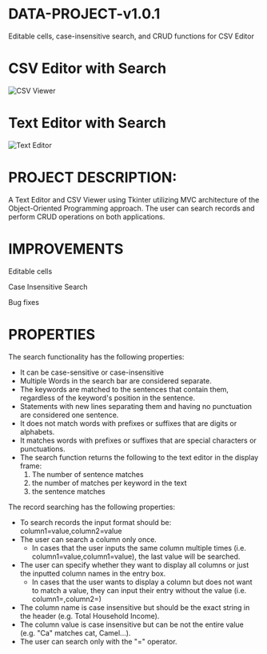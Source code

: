 # DATA-PROJECT-v1.0.1

Editable cells, case-insensitive search, and CRUD functions for CSV Editor

# CSV Editor with Search
![CSV Viewer](https://github.com/johanncatalla/DATA-PROJECT/blob/main/images/csv_editor.png)

# Text Editor with Search
![Text Editor](https://github.com/johanncatalla/DATA-PROJECT-v1.0/blob/main/images/text_editor_new.png)

# PROJECT DESCRIPTION:

A Text Editor and CSV Viewer using Tkinter utilizing MVC architecture of the Object-Oriented Programming approach. The user can search records and perform CRUD operations on both applications. 

# IMPROVEMENTS

Editable cells

Case Insensitive Search

Bug fixes

# PROPERTIES
The search functionality has the following properties:
* It can be case-sensitive or case-insensitive
* Multiple Words in the search bar are considered separate.
* The keywords are matched to the sentences that contain them, regardless of the keyword's position in the sentence.
* Statements with new lines separating them and having no punctuation are considered one sentence.
* It does not match words with prefixes or suffixes that are digits or alphabets. 
* It matches words with prefixes or suffixes that are special characters or punctuations.
* The search function returns the following to the text editor in the display frame:
    1. The number of sentence matches
    2. the number of matches per keyword in the text
    3. the sentence matches

The record searching has the following properties:
* To search records the input format should be: column1=value,column2=value
* The user can search a column only once.
    * In cases that the user inputs the same column multiple times (i.e. column1=value,column1=value), the last value will be searched.
* The user can specify whether they want to display all columns or just the inputted column names in the entry box.
    * In cases that the user wants to display a column but does not want to match a value, they can input their entry without the value (i.e. column1=,column2=)
* The column name is case insensitive but should be the exact string in the header (e.g. Total Household Income).
* The column value is case insensitive but can be not the entire value (e.g. "Ca" matches cat, Camel...).
* The user can search only with the "=" operator. 

